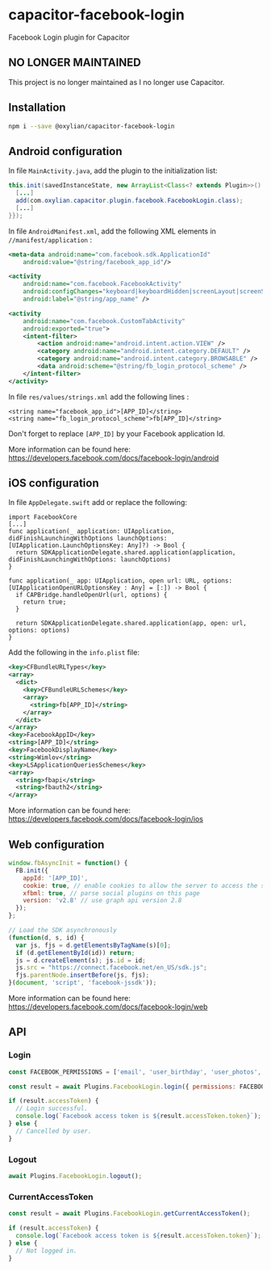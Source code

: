 # capacitor-facebook-login
Facebook Login plugin for Capacitor

## NO LONGER MAINTAINED

This project is no longer maintained as I no longer use Capacitor.

## Installation

```bash
npm i --save @oxylian/capacitor-facebook-login
```

## Android configuration

In file `MainActivity.java`, add the plugin to the initialization list:

```java
this.init(savedInstanceState, new ArrayList<Class<? extends Plugin>>() {{
  [...]
  add(com.oxylian.capacitor.plugin.facebook.FacebookLogin.class);
  [...]
}});
```

In file `AndroidManifest.xml`, add the following XML elements in `//manifest/application` :

```xml
<meta-data android:name="com.facebook.sdk.ApplicationId"
    android:value="@string/facebook_app_id"/>

<activity
    android:name="com.facebook.FacebookActivity"
    android:configChanges="keyboard|keyboardHidden|screenLayout|screenSize|orientation"
    android:label="@string/app_name" />

<activity
    android:name="com.facebook.CustomTabActivity"
    android:exported="true">
    <intent-filter>
        <action android:name="android.intent.action.VIEW" />
        <category android:name="android.intent.category.DEFAULT" />
        <category android:name="android.intent.category.BROWSABLE" />
        <data android:scheme="@string/fb_login_protocol_scheme" />
    </intent-filter>
</activity>
```

In file `res/values/strings.xml` add the following lines :

```
<string name="facebook_app_id">[APP_ID]</string>
<string name="fb_login_protocol_scheme">fb[APP_ID]</string>
```

Don't forget to replace `[APP_ID]` by your Facebook application Id.

More information can be found here: https://developers.facebook.com/docs/facebook-login/android

## iOS configuration

In file `AppDelegate.swift` add or replace the following:

```
import FacebookCore
[...]
func application(_ application: UIApplication, didFinishLaunchingWithOptions launchOptions: [UIApplication.LaunchOptionsKey: Any]?) -> Bool {
  return SDKApplicationDelegate.shared.application(application, didFinishLaunchingWithOptions: launchOptions)
}

func application(_ app: UIApplication, open url: URL, options: [UIApplicationOpenURLOptionsKey : Any] = [:]) -> Bool {
  if CAPBridge.handleOpenUrl(url, options) {
    return true;
  }
    
  return SDKApplicationDelegate.shared.application(app, open: url, options: options)
}
```

Add the following in the `info.plist` file:

```xml
<key>CFBundleURLTypes</key>
<array>
  <dict>
    <key>CFBundleURLSchemes</key>
    <array>
      <string>fb[APP_ID]</string>
    </array>
  </dict>
</array>
<key>FacebookAppID</key>
<string>[APP_ID]</string>
<key>FacebookDisplayName</key>
<string>Wimlov</string>
<key>LSApplicationQueriesSchemes</key>
<array>
  <string>fbapi</string>
  <string>fbauth2</string>
</array>
```

More information can be found here: https://developers.facebook.com/docs/facebook-login/ios

## Web configuration

```js
window.fbAsyncInit = function() {
  FB.init({
    appId: '[APP_ID]',
    cookie: true, // enable cookies to allow the server to access the session
    xfbml: true, // parse social plugins on this page
    version: 'v2.8' // use graph api version 2.8
  });
};

// Load the SDK asynchronously
(function(d, s, id) {
  var js, fjs = d.getElementsByTagName(s)[0];
  if (d.getElementById(id)) return;
  js = d.createElement(s); js.id = id;
  js.src = "https://connect.facebook.net/en_US/sdk.js";
  fjs.parentNode.insertBefore(js, fjs);
}(document, 'script', 'facebook-jssdk'));
```

More information can be found here: https://developers.facebook.com/docs/facebook-login/web

## API

### Login

```js
const FACEBOOK_PERMISSIONS = ['email', 'user_birthday', 'user_photos', 'user_gender'];

const result = await Plugins.FacebookLogin.login({ permissions: FACEBOOK_PERMISSIONS });

if (result.accessToken) {
  // Login successful.
  console.log(`Facebook access token is ${result.accessToken.token}`);
} else {
  // Cancelled by user.
}
```

### Logout

```js
await Plugins.FacebookLogin.logout();
```

### CurrentAccessToken

```js
const result = await Plugins.FacebookLogin.getCurrentAccessToken();

if (result.accessToken) {
  console.log(`Facebook access token is ${result.accessToken.token}`);
} else {
  // Not logged in.
}
```
